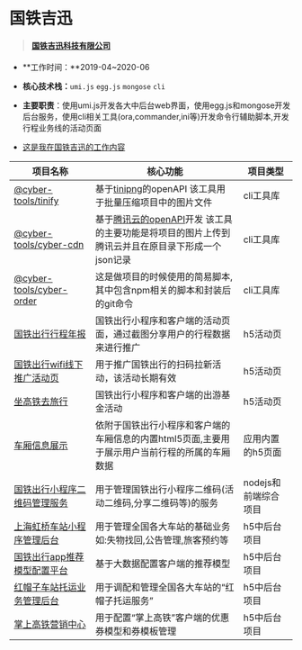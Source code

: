 # 国铁吉迅

> #### [国铁吉迅科技有限公司](https://www.tianyancha.com/company/3208361333)
>

- **工作时间：**2019-04~2020-06
- **核心技术栈：**`umi.js` `egg.js` `mongose` `cli`
- **主要职责**：使用umi.js开发各大中后台web界面，使用egg.js和mongose开发后台服务，使用cli相关工具(ora,commander,ini等)开发命令行辅助脚本,开发行程业务线的活动页面

- [这是我在国铁吉迅的工作内容](https://t-static.ccrgt.com/shichenyu_work_detail/)

| 项目名称                                                     | 核心功能                                                     | 项目类型             |
| ------------------------------------------------------------ | ------------------------------------------------------------ | -------------------- |
| [@cyber-tools/tinify](https://www.npmjs.com/package/@cyber-tools/tinify) | 基于[tinipng](https://tinypng.com/developers/reference/nodejs)的openAPI 该工具用于批量压缩项目中的图片文件 | cli工具库            |
| [@cyber-tools/cyber-cdn](https://www.npmjs.com/package/@cyber-tools/cyber-cdn) | 基于[腾讯云的openAPI](https://cloud.tencent.com/document/sdk/Node.js)开发 该工具的主要功能是将项目的图片上传到腾讯云并且在原目录下形成一个json记录 | cli工具库            |
| [@cyber-tools/cyber-order](https://www.npmjs.com/package/@cyber-tools/cyber-order) | 这是做项目的时候使用的简易脚本,其中包含npm相关的脚本和封装后的git命令 | cli工具库            |
| [国铁出行行程年报](https://static.ccrgt.com/FE-TRIP-REPORT)  | 国铁出行小程序和客户端的活动页面，通过截图分享用户的行程数据来进行推广 | h5活动页             |
| [国铁出行wifi线下推广活动页](https://t-static.ccrgt.com/FE-WIFI-CHANNEL-TEMPLATE/#/IndexPage/CodePage?channelId=36967194099497644154&channelLevel=3&parentChannelId=26971465301183262842) | 用于推广国铁出行的扫码拉新活动，该活动长期有效               | h5活动页             |
| [坐高铁去旅行](https://t-static.ccrgt.com/FE-SUMMER-TRAVEL)  | 国铁出行小程序和客户端的出游基金活动                         | h5活动页             |
| [车厢信息展示](https://t-static.ccrgt.com/FE-CARRIAGE-INFO)  | 依附于国铁出行小程序和客户端的车厢信息的内置html5页面,主要用于展示用户当前行程的所属的车厢数据 | 应用内置的h5页面     |
| [国铁出行小程序二维码管理服务](https://t-static.ccrgt.com/matrix2/#/miniProgramQRCode/QRCodeManage/QRCodeList) | 用于管理国铁出行小程序二维码(活动二维码,分享二维码等)的服务  | nodejs和前端综合项目 |
| [上海虹桥车站小程序管理后台](https://t-static.ccrgt.com/matrix2/#/stationManage/UserFeedback) | 用于管理全国各大车站的基础业务如:失物找回,公告管理,旅客预约等 | h5中后台项目         |
| [国铁出行app推荐模型配置平台](https://t-static.ccrgt.com/matrix2/#/applicationConfig/IndexWonderfulConfig/WonderfulConfigList) | 基于大数据配置客户端的推荐模型                               | h5中后台项目         |
| [红帽子车站托运业务管理后台](https://t-static.ccrgt.com/redHatManage/#/redHatManage/GeneralView) | 用于调配和管理全国各大车站的“红帽子托运服务”                 | h5中后台项目         |
| [掌上高铁营销中心](https://t-static.ccrgt.com/matrix2/#/marketingCenter) | 用于配置“掌上高铁”客户端的优惠券模型和券模板管理             | h5中后台项目         |